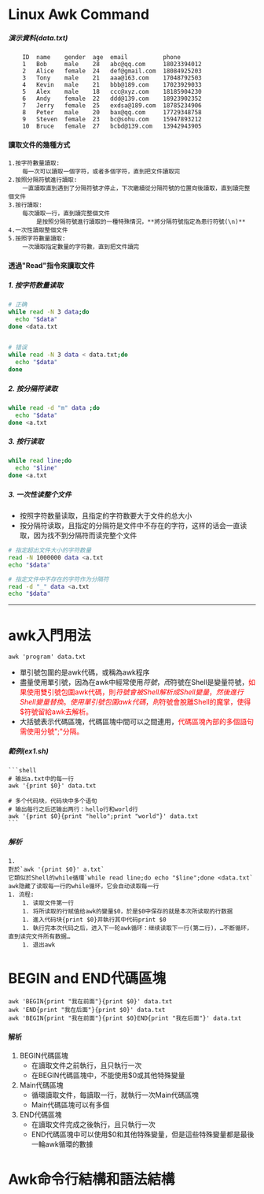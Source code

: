 # Linux Awk Command
##### 演示資料(data.txt)

        ID  name    gender  age  email          phone
        1   Bob     male    28   abc@qq.com     18023394012
        2   Alice   female  24   def@gmail.com  18084925203
        3   Tony    male    21   aaa@163.com    17048792503
        4   Kevin   male    21   bbb@189.com    17023929033
        5   Alex    male    18   ccc@xyz.com    18185904230
        6   Andy    female  22   ddd@139.com    18923902352
        7   Jerry   female  25   exdsa@189.com  18785234906
        8   Peter   male    20   bax@qq.com     17729348758
        9   Steven  female  23   bc@sohu.com    15947893212
        10  Bruce   female  27   bcbd@139.com   13942943905

#### 讀取文件的幾種方式

	1.按字符數量讀取: 
		每一次可以讀取一個字符，或者多個字符，直到把文件讀取完
	2.按照分隔符號進行讀取:
		一直讀取直到遇到了分隔符號才停止，下次繼續從分隔符號的位置向後讀取，直到讀完整個文件
	3.按行讀取:
		每次讀取一行，直到讀完整個文件
			是按照分隔符號進行讀取的一種特殊情況，**將分隔符號指定為患行符號(\n)**
	4.一次性讀取整個文件
	5.按照字符數量讀取:
		一次讀取指定數量的字符數，直到把文件讀完

#### 透過"Read"指令來讀取文件
##### 1. 按字符数量读取

```bash
# 正确
while read -N 3 data;do
  echo "$data"
done <data.txt


# 错误
while read -N 3 data < data.txt;do
  echo "$data"
done

```
##### 2. 按分隔符读取
```bash
while read -d "m" data ;do
  echo "$data"
done <a.txt
```
##### 3. 按行读取
```bash
while read line;do
  echo "$line"
done <a.txt
```
##### 3. 一次性读整个文件
- 按照字符数量读取，且指定的字符数要大于文件的总大小
- 按分隔符读取，且指定的分隔符是文件中不存在的字符，这样的话会一直读取，因为找不到分隔符而读完整个文件

```bash
# 指定超出文件大小的字符数量
read -N 1000000 data <a.txt
echo "$data"

# 指定文件中不存在的字符作为分隔符
read -d "_" data <a.txt
echo "$data"
```

------------



# awk入門用法
    awk 'program' data.txt
- 單引號包圍的是awk代碼，或稱為awk程序
- 盡量使用單引號，因為在awk中經常使用$符號，而$符號在Shell是變量符號，<font color=#FF0000>如果使用雙引號包圍awk代碼，則$符號會被Shell解析成Shell變量，然後進行Shell變量替換。使用單引號包圍awk代碼，則$符號會脫離Shell的魔掌，使得$符號留給awk去解析。</font>
- 大括號表示代碼區塊，代碼區塊中間可以之間連用，<font color=#FF0000>代碼區塊內部的多個語句需使用分號";"分隔。</font>
##### 範例(ex1.sh)
	```shell
	# 输出a.txt中的每一行
	awk '{print $0}' data.txt

	# 多个代码块，代码块中多个语句
	# 输出每行之后还输出两行：hello行和world行
	awk '{print $0}{print "hello";print "world"}' data.txt
	```
##### 解析
	1. 
	對於`awk '{print $0}' a.txt`
	它類似於Shell的while循環`while read line;do echo "$line";done <data.txt`
	awk隐藏了读取每一行的while循环，它会自动读取每一行
	1. 流程:
		1. 读取文件第一行
		1. 将所读取的行赋值给awk的變量$0，於是$0中保存的就是本次所读取的行数据
		1. 進入代码块{print $0}并執行其中代码print $0
		1. 執行完本次代码之后，进入下一轮awk循环：继续读取下一行(第二行)，…不断循环，直到读完文件所有数据…
		1. 退出awk

# BEGIN and END代碼區塊
    awk 'BEGIN{print "我在前面"}{print $0}' data.txt
    awk 'END{print "我在后面"}{print $0}' data.txt
    awk 'BEGIN{print "我在前面"}{print $0}END{print "我在后面"}' data.txt
#### 解析
1. BEGIN代碼區塊
	- 在讀取文件之前執行，且只執行一次
	- 在BEGIN代碼區塊中，不能使用$0或其他特殊變量
1. Main代碼區塊
	- 循環讀取文件，每讀取一行，就執行一次Main代碼區塊
	- Main代碼區塊可以有多個
1. END代碼區塊
	- 在讀取文件完成之後執行，且只執行一次
	- END代碼區塊中可以使用$0和其他特殊變量，但是這些特殊變量都是最後一輪awk循環的數據

# Awk命令行結構和語法結構





